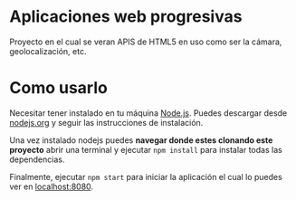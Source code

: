 # Aplicaciones web progresivas
Proyecto en el cual se veran APIS de HTML5 en uso como ser la cámara, geolocalización, etc.

# Como usarlo
Necesitar tener instalado en tu máquina [Node.js](https://nodejs.org). Puedes descargar desde [nodejs.org](https://nodejs.org) y seguir las instrucciones de instalación.

Una vez instalado nodejs puedes **navegar donde estes clonando este proyecto** abrir una terminal y ejecutar `npm install` para instalar todas las dependencias.

Finalmente, ejecutar `npm start` para iniciar la aplicación el cual lo puedes ver en [localhost:8080](http://localhost:8080).
